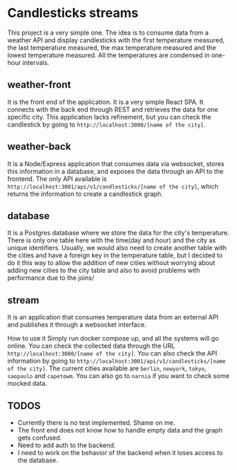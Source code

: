 # Candlesticks streams

This project is a very simple one. The idea is to consume data from a weather API and display candlesticks with the first temperature measured, the last temperature measured, the max temperature measured and the lowest temperature measured. All the temperatures are condensed in one-hour intervals.

## weather-front
It is the front end of the application. It is a very simple React SPA. It connects with the back end through REST and retrieves the data for one specific city. This application lacks refinement, but you can check the candlestick by going to `http://localhost:3000/[name of the city]`.

## weather-back
It is a Node/Express application that consumes data via websocket, stores this information in a database, and exposes the data through an API to the frontend. The only API available is `http://localhost:3001/api/v1/candlesticks/[name of the city]`, which returns the information to create a candlestick graph.

## database
It is a Postgres database where we store the data for the city's temperature. There is only one table here with the time(day and hour) and the city as unique identifiers. Usually, we would also need to create another table with the cities and have a foreign key in the temperature table, but I decided to do it this way to allow the addition of new cities without worrying about adding new cities to the city table and also to avoid problems with performance due to the joins/

## stream
It is an application that consumes temperature data from an external API and publishes it through a websocket interface.

How to use it
Simply run docker compose up, and all the systems will go online. You can check the collected data through the URL `http://localhost:3000/[name of the city]`. You can also check the API information by going to `http://localhost:3001/api/v1/candlesticks/[name of the city]`. The current cities available are `berlin`, `newyork`, `tokyo`, `saopaulo` and `capetowm`. You can also go to `narnia` if you want to check some mocked data.

## TODOS
- Currently there is no test implemented. Shame on me.
- The front end does not know how to handle empty data and the graph gets confused.
- Need to add auth to the backend.
- I need to work on the behavior of the backend when it loses access to the database.